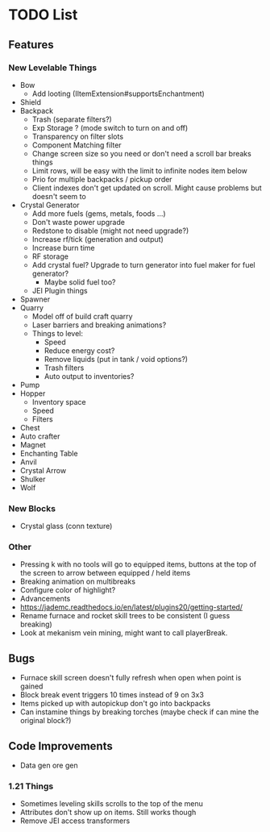 # TODO List
## Features
### New Levelable Things
- Bow
  - Add looting (IItemExtension#supportsEnchantment)
- Shield
- Backpack
  - Trash (separate filters?)
  - Exp Storage ? (mode switch to turn on and off)
  - Transparency on filter slots
  - Component Matching filter
  - Change screen size so you need or don't need a scroll bar breaks things
  - Limit rows, will be easy with the limit to infinite nodes item below
  - Prio for multiple backpacks / pickup order
  - Client indexes don't get updated on scroll. Might cause problems but doesn't seem to
- Crystal Generator
  - Add more fuels (gems, metals, foods ...)
  - Don't waste power upgrade
  - Redstone to disable (might not need upgrade?)
  - Increase rf/tick (generation and output)
  - Increase burn time
  - RF storage
  - Add crystal fuel? Upgrade to turn generator into fuel maker for fuel generator?
    - Maybe solid fuel too?
  - JEI Plugin things
- Spawner
- Quarry
  - Model off of build craft quarry
  - Laser barriers and breaking animations?
  - Things to level:
    - Speed
    - Reduce energy cost?
    - Remove liquids (put in tank / void options?)
    - Trash filters
    - Auto output to inventories?
- Pump
- Hopper
  - Inventory space
  - Speed
  - Filters
- Chest
- Auto crafter
- Magnet
- Enchanting Table
- Anvil
- Crystal Arrow
- Shulker
- Wolf

### New Blocks
- Crystal glass (conn texture)

### Other
- Pressing k with no tools will go to equipped items, buttons at the top of the screen to arrow between equipped / held items
- Breaking animation on multibreaks
- Configure color of highlight?
- Advancements
- https://jademc.readthedocs.io/en/latest/plugins20/getting-started/
- Rename furnace and rocket skill trees to be consistent (I guess breaking)
- Look at mekanism vein mining, might want to call playerBreak.

## Bugs
- Furnace skill screen doesn't fully refresh when open when point is gained
- Block break event triggers 10 times instead of 9 on 3x3
- Items picked up with autopickup don't go into backpacks
- Can instamine things by breaking torches (maybe check if can mine the original block?)

## Code Improvements
- Data gen ore gen

### 1.21 Things
- Sometimes leveling skills scrolls to the top of the menu
- Attributes don't show up on items. Still works though
- Remove JEI access transformers
